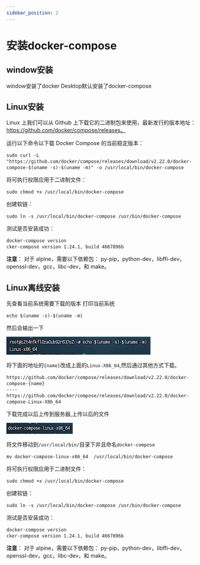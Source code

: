```yaml
---
sidebar_position: 2
---
```


# 安装docker-compose

## window安装

window安装了docker Desktop默认安装了docker-compose

## Linux安装

Linux 上我们可以从 Github 上下载它的二进制包来使用，最新发行的版本地址：https://github.com/docker/compose/releases。

运行以下命令以下载 Docker Compose 的当前稳定版本：

```shell
sudo curl -L "https://github.com/docker/compose/releases/download/v2.22.0/docker-compose-$(uname -s)-$(uname -m)" -o /usr/local/bin/docker-compose
```

将可执行权限应用于二进制文件：

```shell
sudo chmod +x /usr/local/bin/docker-compose
```

创建软链：

```shell
sudo ln -s /usr/local/bin/docker-compose /usr/bin/docker-compose
```

测试是否安装成功：

```shell
docker-compose version
cker-compose version 1.24.1, build 4667896b
```

**注意**： 对于 alpine，需要以下依赖包： py-pip，python-dev，libffi-dev，openssl-dev，gcc，libc-dev，和 make。

## Linux离线安装

先查看当前系统需要下载的版本
打印当前系统

```shell
echo $(uname -s)-$(uname -m)
```

然后会输出一下

![Alt text](../img/docker-compose-0001.png)

将下面的地址的`{name}`改成上面的`Linux-X86_64`,然后通过其他方式下载。

```shell
https://github.com/docker/compose/releases/download/v2.22.0/docker-compose-{name}
----
https://github.com/docker/compose/releases/download/v2.22.0/docker-compose-Linux-X86_64
```

下载完成以后上传到服务器,上传以后的文件

![Alt text](../img/docker-compose-0002.png)

将文件移动到`/usr/local/bin/`目录下并且命名`docker-compose`

```shell
mv docker-compose-linux-x86_64  /usr/local/bin/docker-compose
```

将可执行权限应用于二进制文件：

```shell
sudo chmod +x /usr/local/bin/docker-compose
```

创建软链：

```shell
sudo ln -s /usr/local/bin/docker-compose /usr/bin/docker-compose
```

测试是否安装成功：

```shell
docker-compose version
cker-compose version 1.24.1, build 4667896b
```

**注意**： 对于 alpine，需要以下依赖包： py-pip，python-dev，libffi-dev，openssl-dev，gcc，libc-dev，和 make。
